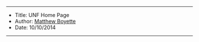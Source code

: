 *******************************************************************

* Title:  UNF Home Page
* Author: [Matthew Boyette](mailto:Dyndrilliac@gmail.com)
* Date:   10/10/2014

*******************************************************************


